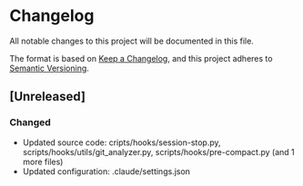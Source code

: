 # Changelog

All notable changes to this project will be documented in this file.

The format is based on [Keep a Changelog](https://keepachangelog.com/en/1.0.0/),
and this project adheres to [Semantic Versioning](https://semver.org/spec/v2.0.0.html).

## [Unreleased]

### Changed
- Updated source code: cripts/hooks/session-stop.py, scripts/hooks/utils/git_analyzer.py, scripts/hooks/pre-compact.py
  (and 1 more files)
- Updated configuration: .claude/settings.json


